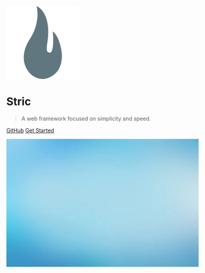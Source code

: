 ![Stric](//raw.githubusercontent.com/bunsvr/.github/main/icon.svg)

# Stric

> A web framework focused on simplicity and speed.

[GitHub](//github.com/bunsvr)
[Get Started](#stric)

![](_media/bg3.webp)
